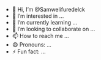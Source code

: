 - 👋 Hi, I’m @Samwelifuredelck
- 👀 I’m interested in ...
- 🌱 I’m currently learning ...
- 💞️ I’m looking to collaborate on ...
- 📫 How to reach me ...
- 😄 Pronouns: ...
- ⚡ Fun fact: ...

<!---
Samwelifuredelck/Samwelifuredelck is a ✨ special ✨ repository because its `README.md` (this file) appears on your GitHub profile.
You can click the Preview link to take a look at your changes.
--->
